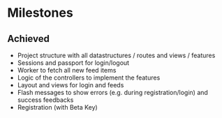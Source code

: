 # Milestones

## Achieved

* Project structure with all datastructures / routes and views / features
* Sessions and passport for login/logout
* Worker to fetch all new feed items
* Logic of the controllers to implement the features
* Layout and views for login and feeds
* Flash messages to show errors (e.g. during registration/login) and success feedbacks
* Registration (with Beta Key)
